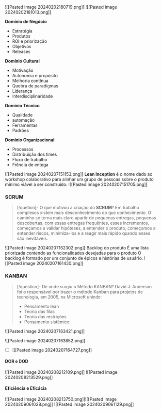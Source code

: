 
![[Pasted image 20240202180719.png]]
![[Pasted image 20240202181013.png]]

**Domínio de Negócio**
- Estratégia
- Produtos
- ROI e priorização 
- Objetivos
- Releases

**Domínio Cultural**
- Motivação 
- Autonomia e propósito
- Melhoria contínua
- Quebra de paradigmas
- Liderança
- Interdisciplinaridade

**Domínio Técnico**
- Qualidade
- automação 
- Ferramentas
- Padrões

**Domínio Organizacional**
- Processos
- Distribuição dos times
- Fluxo de trabalho
- Frência de entega

![[Pasted image 20240207151153.png]]
**Lean Inception** é o nome dado ao workshop colaborativo para alinhar um grupo de pessoas sobre o produto mínimo viável a ser construído.
![[Pasted image 20240207151705.png]]

### SCRUM

>[!quetion]- O que motivou a criação do **SCRUM**?
Em trabalho complexos xistem mais desconhecimento do que conhecimento. O caminho se torna mais claro apartir de pequenas entregas, pequenas descobertas, com essas entregas frequêntes, esses incrementos, começamos a validar hipóteses, a entender o produto, começamos a entender riscos, minimiza-los e a reagir mais rápido quando esses são inevitáveis.

![[Pasted image 20240207162302.png]]
Backlog do produto
É uma lista priorizada contendo as funcionalidades desejadas para o produto
O backlog é formado por um conjunto de épicos e histórias de usuário.
![[Pasted image 20240207161430.png]]

### KANBAN

>[!question]- De onde surgiu o Método KANBAN?
>David J. Anderson foi o responsável por trazer o método Kanban para projetos de tecnologia, em 2005, na Microsoft unindo:
>-  Pensamento lean
>-  Teoria das filas
>-  Teoria das restrições 
>-  Pensamento sistêmico

![[Pasted image 20240207163421.png]]

![[Pasted image 20240207163852.png]]

- [ ] ![[Pasted image 20240207164727.png]]
#### DOR e DOD
![[Pasted image 20240208212109.png]]
![[Pasted image 20240208213529.png]]

#### Eficiência e Eficácia
![[Pasted image 20240208213750.png]]![[Pasted image 20240209061028.png]]
![[Pasted image 20240209061129.png]]